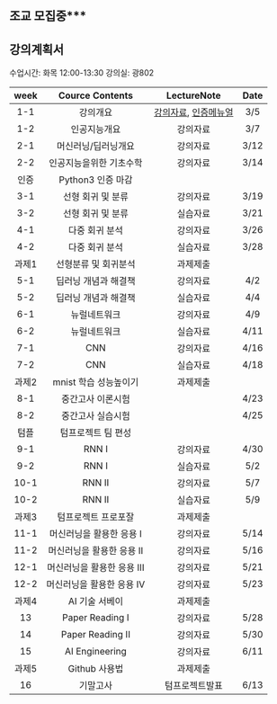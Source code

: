 
## 조교 모집중***

## 강의계획서
수업시간: 화목 12:00-13:30
강의실: 광802

| week | Cource Contents | LectureNote | Date | 
|:---:|:---:|:---:|:---:|
| 1-1 | 강의개요 | [강의자료](), [인증메뉴얼](https://drive.google.com/open?id=1RbyeDAsobFdMZq2chROPe4UVWqjOsVhl) | 3/5 | 
| 1-2 | 인공지능개요 | 강의자료 | 3/7 | 
| 2-1 | 머신러닝/딥러닝개요 | 강의자료 | 3/12 | 
| 2-2 | 인공지능을위한 기초수학 | 강의자료 | 3/14 |
| 인증 |   Python3 인증 마감  | | |
| 3-1 | 선형 회귀 및 분류 | 강의자료 | 3/19 |
| 3-2 | 선형 회귀 및 분류 | 실습자료 | 3/21 |
| 4-1 | 다중 회귀 분석 | 강의자료 | 3/26 |
| 4-2 | 다중 회귀 분석 | 실습자료 | 3/28 |
| 과제1| 선형분류 및 회귀분석 | 과제제출 |    |
| 5-1 | 딥러닝 개념과 해결책 | 강의자료 | 4/2 |
| 5-2 | 딥러닝 개념과 해결책 | 실습자료 | 4/4 |
| 6-1 | 뉴럴네트워크 | 강의자료 | 4/9 |
| 6-2 | 뉴럴네트워크 | 실습자료 | 4/11 |
| 7-1 | CNN | 강의자료 | 4/16 |
| 7-2 | CNN | 실습자료 | 4/18 |
| 과제2| mnist 학습 성능높이기 | 과제제출 |    |
| 8-1 | 중간고사 이론시험 |   | 4/23   |
| 8-2 | 중간고사 실습시험 |   | 4/25   |
| 텀플 | 텀프로젝트 팀 편성  |  |    |
| 9-1 | RNN I | 강의자료  | 4/30   |
| 9-2 | RNN I | 실습자료  | 5/2   |
| 10-1 | RNN II | 강의자료  | 5/7   |
| 10-2 | RNN II | 실습자료  | 5/9   |
| 과제3 | 텀프로젝트 프로포잘 | 과제제출 |    |
| 11-1 | 머신러닝을 활용한 응용 I  | 강의자료  | 5/14   |
| 11-2 | 머신러닝을 활용한 응용 II | 강의자료  | 5/16   |
| 12-1 | 머신러닝을 활용한 응용 III  | 강의자료  | 5/21 |
| 12-2 | 머신러닝을 활용한 응용 IV | 강의자료  | 5/23   |
| 과제4 | AI 기술 서베이  | 과제제출 |    |
| 13 | Paper Reading I  | 강의자료  | 5/28 |
| 14 | Paper Reading II | 강의자료  | 5/30   |
| 15 | AI Engineering | 강의자료  | 6/11   |
| 과제5 | Github 사용법 | 과제제출 |    |
| 16 | 기말고사 | 텀프로젝트발표  | 6/13   |



















